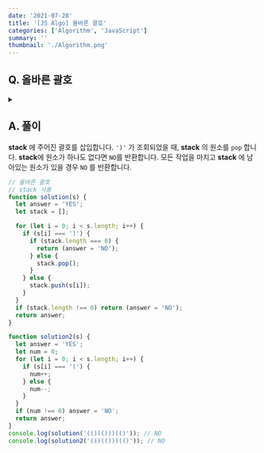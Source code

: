 ```yaml
---
date: '2021-07-28'
title: '[JS Algo] 올바른 괄호'
categories: ['Algorithm', 'JavaScript']
summary: ''
thumbnail: './Algorithm.png'
---
```


## Q. 올바른 괄호

<details>
<summary></summary>
<div markdown="1">

입력된 괄호가 올바른 괄호이면 "YES", 올바르지 않으면 "NO"를 반환합니다.
(())()은 올바른 괄호이며, (()()))은 올바른 괄호가 아닙니다.

</div>
</details>

## A. 풀이
**stack** 에 주어진 괄호를 삽입합니다. `')'` 가 조회되었을 때, **stack** 의 원소를 `pop` 합니다. **stack**에 원소가 하나도 없다면 `NO`를 반환합니다. 모든 작업을 마치고 **stack** 에 남아있는 원소가 있을 경우 `NO` 를 반환합니다. 

```javascript
// 올바른 괄호
// stack 사용
function solution(s) {
  let answer = 'YES';
  let stack = [];

  for (let i = 0; i < s.length; i++) {
    if (s[i] === ')') {
      if (stack.length === 0) {
        return (answer = 'NO');
      } else {
        stack.pop();
      }
    } else {
      stack.push(s[i]);
    }
  }
  if (stack.length !== 0) return (answer = 'NO');
  return answer;
}

function solution2(s) {
  let answer = 'YES';
  let num = 0;
  for (let i = 0; i < s.length; i++) {
    if (s[i] === '(') {
      num++;
    } else {
      num--;
    }
  }
  if (num !== 0) answer = 'NO';
  return answer;
}
console.log(solution('(()(()))(()')); // NO
console.log(solution2('(()(()))(()')); // NO
```
